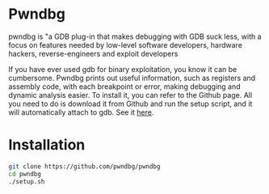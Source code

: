 # Pwndbg
pwndbg is "a GDB plug-in that makes debugging with GDB suck less, with a focus on features needed by low-level software developers, hardware hackers, reverse-engineers and exploit developers

If you have ever used gdb for binary exploitation, you know it can be cumbersome. Pwndbg prints out useful information, such as registers and assembly code, with each breakpoint or error, making debugging and dynamic analysis easier. To install it, you can refer to the Github page. All you need to do is download it from Github and run the setup script, and it will automatically attach to gdb. See it [here](https://github.com/pwndbg/pwndbg).

# Installation
```bash
git clone https://github.com/pwndbg/pwndbg
cd pwndbg
./setup.sh
```